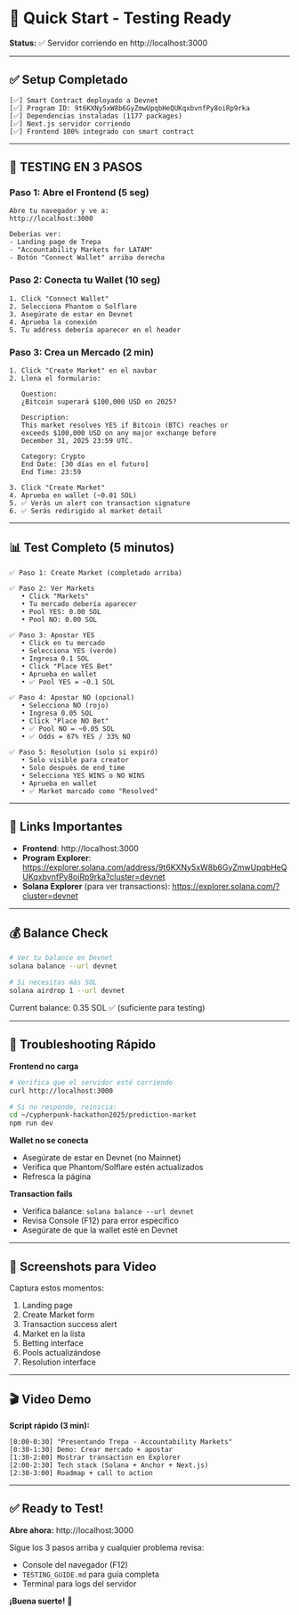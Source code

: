 # 🚀 Quick Start - Testing Ready

**Status:** ✅ Servidor corriendo en http://localhost:3000

---

## ✅ Setup Completado

```
[✅] Smart Contract deployado a Devnet
[✅] Program ID: 9t6KXNy5xW8b6GyZmwUpqbHeQUKqxbvnfPy8oiRp9rka
[✅] Dependencias instaladas (1177 packages)
[✅] Next.js servidor corriendo
[✅] Frontend 100% integrado con smart contract
```

---

## 🎯 TESTING EN 3 PASOS

### Paso 1: Abre el Frontend (5 seg)

```
Abre tu navegador y ve a:
http://localhost:3000

Deberías ver:
- Landing page de Trepa
- "Accountability Markets for LATAM"
- Botón "Connect Wallet" arriba derecha
```

### Paso 2: Conecta tu Wallet (10 seg)

```
1. Click "Connect Wallet"
2. Selecciona Phantom o Solflare
3. Asegúrate de estar en Devnet
4. Aprueba la conexión
5. Tu address debería aparecer en el header
```

### Paso 3: Crea un Mercado (2 min)

```
1. Click "Create Market" en el navbar
2. Llena el formulario:

   Question:
   ¿Bitcoin superará $100,000 USD en 2025?

   Description:
   This market resolves YES if Bitcoin (BTC) reaches or 
   exceeds $100,000 USD on any major exchange before 
   December 31, 2025 23:59 UTC.

   Category: Crypto
   End Date: [30 días en el futuro]
   End Time: 23:59

3. Click "Create Market"
4. Aprueba en wallet (~0.01 SOL)
5. ✅ Verás un alert con transaction signature
6. ✅ Serás redirigido al market detail
```

---

## 📊 Test Completo (5 minutos)

```
✅ Paso 1: Create Market (completado arriba)

✅ Paso 2: Ver Markets
   • Click "Markets"
   • Tu mercado debería aparecer
   • Pool YES: 0.00 SOL
   • Pool NO: 0.00 SOL

✅ Paso 3: Apostar YES
   • Click en tu mercado
   • Selecciona YES (verde)
   • Ingresa 0.1 SOL
   • Click "Place YES Bet"
   • Aprueba en wallet
   • ✅ Pool YES = ~0.1 SOL

✅ Paso 4: Apostar NO (opcional)
   • Selecciona NO (rojo)
   • Ingresa 0.05 SOL
   • Click "Place NO Bet"
   • ✅ Pool NO = ~0.05 SOL
   • ✅ Odds = 67% YES / 33% NO

✅ Paso 5: Resolution (solo si expiró)
   • Solo visible para creator
   • Solo después de end_time
   • Selecciona YES WINS o NO WINS
   • Aprueba en wallet
   • ✅ Market marcado como "Resolved"
```

---

## 🔗 Links Importantes

- **Frontend**: http://localhost:3000
- **Program Explorer**: https://explorer.solana.com/address/9t6KXNy5xW8b6GyZmwUpqbHeQUKqxbvnfPy8oiRp9rka?cluster=devnet
- **Solana Explorer** (para ver transactions): https://explorer.solana.com/?cluster=devnet

---

## 💰 Balance Check

```bash
# Ver tu balance en Devnet
solana balance --url devnet

# Si necesitas más SOL
solana airdrop 1 --url devnet
```

Current balance: 0.35 SOL ✅ (suficiente para testing)

---

## 🐛 Troubleshooting Rápido

**Frontend no carga**
```bash
# Verifica que el servidor esté corriendo
curl http://localhost:3000

# Si no responde, reinicia:
cd ~/cypherpunk-hackathon2025/prediction-market
npm run dev
```

**Wallet no se conecta**
- Asegúrate de estar en Devnet (no Mainnet)
- Verifica que Phantom/Solflare estén actualizados
- Refresca la página

**Transaction fails**
- Verifica balance: `solana balance --url devnet`
- Revisa Console (F12) para error específico
- Asegúrate de que la wallet esté en Devnet

---

## 📸 Screenshots para Video

Captura estos momentos:
1. Landing page
2. Create Market form
3. Transaction success alert
4. Market en la lista
5. Betting interface
6. Pools actualizándose
7. Resolution interface

---

## 🎬 Video Demo

**Script rápido (3 min):**

```
[0:00-0:30] "Presentando Trepa - Accountability Markets"
[0:30-1:30] Demo: Crear mercado + apostar
[1:30-2:00] Mostrar transaction en Explorer
[2:00-2:30] Tech stack (Solana + Anchor + Next.js)
[2:30-3:00] Roadmap + call to action
```

---

## ✅ Ready to Test!

**Abre ahora:** http://localhost:3000

Sigue los 3 pasos arriba y cualquier problema revisa:
- Console del navegador (F12)
- `TESTING_GUIDE.md` para guía completa
- Terminal para logs del servidor

**¡Buena suerte!** 🚀


